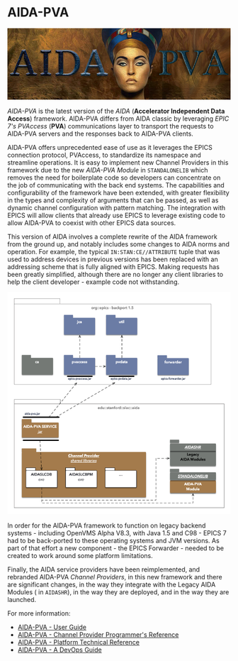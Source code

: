 # AIDA-PVA
![AIDA-PVA](images/aida-pva-logo-oil.png)

_AIDA-PVA_ is the latest version of the _AIDA_ (**Accelerator Independent Data Access**) framework. AIDA-PVA differs from AIDA classic by leveraging _EPIC 7's_
_PVAccess_ (**PVA**) communications layer to transport the requests to AIDA-PVA servers and the responses back to AIDA-PVA clients.

AIDA-PVA offers unprecedented ease of use as it leverages the EPICS connection protocol, PVAccess, to standardize its namespace
and streamline operations.  It is easy to implement new Channel Providers in this framework due to the new _AIDA-PVA Module_ in 
`STANDALONELIB` which removes the need for boilerplate code so developers can concentrate on the job of communicating with the back end
systems.  The capabilities and configurability of the framework have been extended, with greater flexibility in the types and complexity of 
arguments that can be passed, as well as dynamic channel configuration with pattern matching.  The integration with EPICS will allow clients
that already use EPICS to leverage existing code to allow AIDA-PVA to coexist with other EPICS data sources.

This version of AIDA involves a complete rewrite of the AIDA framework from the ground up, and notably includes some
changes to AIDA norms and operation.  For example, the typical `IN:STAN:CE//ATTRIBUTE` tuple that was used to address 
devices in previous versions has been replaced with an addressing scheme that is fully aligned with EPICS. 
Making requests has been greatly simplified, although there are no longer any client libraries to help the client developer - example
code not withstanding. 

![System Diagram](images/aida-pva.png)

In order for the AIDA-PVA framework to function on legacy backend systems - including OpenVMS Alpha V8.3, with Java 1.5 and C98 -
EPICS 7 had to be back-ported to these operating systems and JVM versions.  As part of that effort a new component - the EPICS Forwarder - 
needed to be created to work around some platform limitations.

Finally, the AIDA service providers have been reimplemented, and rebranded AIDA-PVA _Channel Providers_,  in this new framework and 
there are significant changes, in the way they integrate with the Legacy AIDA Modules ( in `AIDASHR`), in the way they are deployed, and 
in the way they are launched.

For more information:

* [AIDA-PVA - User Guide](1_00_User_Guide.md)
* [AIDA-PVA - Channel Provider Programmer's Reference](2_0_Channel_Provider_Programmers_Reference.md)
* [AIDA-PVA - Platform Technical Reference](3_0_Platform_Technical_Reference.md)
* [AIDA-PVA - A DevOps Guide](4_0_A_DevOps_Guide_to_AIDA_PVA.md)

